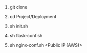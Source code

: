 1. git clone <git address>

2. cd Project/Deployment

3. sh init.sh

4. sh flask-conf.sh

5. sh nginx-conf.sh <Public IP (AWS)>
